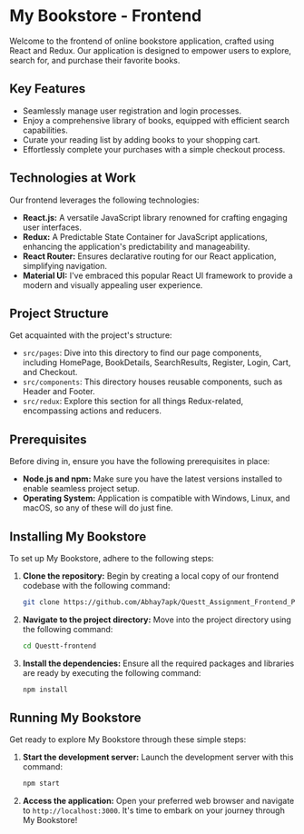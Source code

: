 # My Bookstore - Frontend

Welcome to the frontend of online bookstore application, crafted using React and Redux. Our application is designed to empower users to explore, search for, and purchase their favorite books.

## Key Features

- Seamlessly manage user registration and login processes.
- Enjoy a comprehensive library of books, equipped with efficient search capabilities.
- Curate your reading list by adding books to your shopping cart.
- Effortlessly complete your purchases with a simple checkout process.

## Technologies at Work

Our frontend leverages the following technologies:

- **React.js:** A versatile JavaScript library renowned for crafting engaging user interfaces.
- **Redux:** A Predictable State Container for JavaScript applications, enhancing the application's predictability and manageability.
- **React Router:** Ensures declarative routing for our React application, simplifying navigation.
- **Material UI:** I've embraced this popular React UI framework to provide a modern and visually appealing user experience.

## Project Structure

Get acquainted with the project's structure:

- `src/pages`: Dive into this directory to find our page components, including HomePage, BookDetails, SearchResults, Register, Login, Cart, and Checkout.
- `src/components`: This directory houses reusable components, such as Header and Footer.
- `src/redux`: Explore this section for all things Redux-related, encompassing actions and reducers.

## Prerequisites

Before diving in, ensure you have the following prerequisites in place:

- **Node.js and npm:** Make sure you have the latest versions installed to enable seamless project setup.
- **Operating System:** Application is compatible with Windows, Linux, and macOS, so any of these will do just fine.

## Installing My Bookstore

To set up My Bookstore, adhere to the following steps:

1. **Clone the repository:** Begin by creating a local copy of our frontend codebase with the following command:
    ```bash
    git clone https://github.com/Abhay7apk/Questt_Assignment_Frontend_Part.git
    ```

2. **Navigate to the project directory:** Move into the project directory using the following command:
    ```bash
    cd Questt-frontend
    ```

3. **Install the dependencies:** Ensure all the required packages and libraries are ready by executing the following command:
    ```bash
    npm install
    ```

## Running My Bookstore

Get ready to explore My Bookstore through these simple steps:

1. **Start the development server:** Launch the development server with this command:
    ```bash
    npm start
    ```

2. **Access the application:** Open your preferred web browser and navigate to `http://localhost:3000`. It's time to embark on your journey through My Bookstore!
